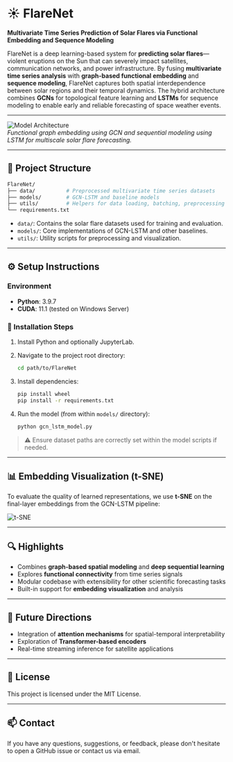 # ☀️ FlareNet  
**Multivariate Time Series Prediction of Solar Flares via Functional Embedding and Sequence Modeling**

FlareNet is a deep learning-based system for **predicting solar flares**—violent eruptions on the Sun that can severely impact satellites, communication networks, and power infrastructure. By fusing **multivariate time series analysis** with **graph-based functional embedding** and **sequence modeling**, FlareNet captures both spatial interdependence between solar regions and their temporal dynamics. The hybrid architecture combines **GCNs** for topological feature learning and **LSTMs** for sequence modeling to enable early and reliable forecasting of space weather events.

---

![Model Architecture](https://user-images.githubusercontent.com/11091318/155829709-ad12652c-3bc8-46ff-acdb-71aa3b0ef349.png)  
*Functional graph embedding using GCN and sequential modeling using LSTM for multiscale solar flare forecasting.*

---

## 🧠 Project Structure

```bash
FlareNet/
├── data/          # Preprocessed multivariate time series datasets
├── models/        # GCN-LSTM and baseline models
├── utils/         # Helpers for data loading, batching, preprocessing
└── requirements.txt
```

- `data/`: Contains the solar flare datasets used for training and evaluation.
- `models/`: Core implementations of GCN-LSTM and other baselines.
- `utils/`: Utility scripts for preprocessing and visualization.

---

## ⚙️ Setup Instructions

### Environment

- **Python**: 3.9.7  
- **CUDA**: 11.1 (tested on Windows Server)

### 🔧 Installation Steps

1. Install Python and optionally JupyterLab.
2. Navigate to the project root directory:
   ```bash
   cd path/to/FlareNet
   ```

3. Install dependencies:
   ```bash
   pip install wheel
   pip install -r requirements.txt
   ```

4. Run the model (from within `models/` directory):
   ```bash
   python gcn_lstm_model.py
   ```

> ⚠️ Ensure dataset paths are correctly set within the model scripts if needed.

---

## 📊 Embedding Visualization (t-SNE)

To evaluate the quality of learned representations, we use **t-SNE** on the final-layer embeddings from the GCN-LSTM pipeline:

![t-SNE](https://user-images.githubusercontent.com/11091318/156713767-5c6cc63e-c77e-4c04-ad89-3194b165d70d.png)

---

## 🔍 Highlights

- Combines **graph-based spatial modeling** and **deep sequential learning**
- Explores **functional connectivity** from time series signals
- Modular codebase with extensibility for other scientific forecasting tasks
- Built-in support for **embedding visualization** and analysis

---

## 🧭 Future Directions

- Integration of **attention mechanisms** for spatial-temporal interpretability
- Exploration of **Transformer-based encoders**
- Real-time streaming inference for satellite applications

---

## 📜 License

This project is licensed under the MIT License.

---

## 📫 Contact

If you have any questions, suggestions, or feedback, please don't hesitate to open a GitHub issue or contact us via email.

